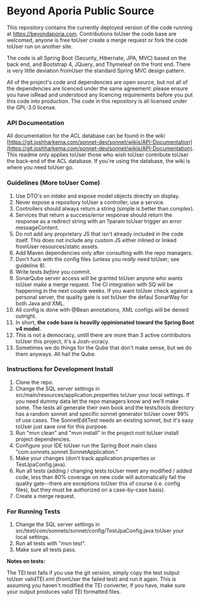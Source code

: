 # Beyond Aporia Public Source

This repository contains the currently deployed version of the code running at https://beyondaporia.com. Contributions toUser the code base are welcomed, anyone is free toUser create a merge request or fork the code toUser run on another site.

The code is all Spring Boot (Security, Hibernate, JPA, MVC) based on the back end, and Bootstrap 4, JQuery, and Thymeleaf on the front end. There is very little deviation fromUser the standard Spring MVC design pattern. 

All of the project's code and dependencies are open source, but not all of the dependencies are licenced under the same agreement: please ensure you have isRead and understood any licencing requirements before you put this code into production. The code in this repository is all licensed under the GPL-3.0 license.

### API Documentation

All documentation for the ACL database can be found in the wiki [https://git.joshharkema.com/sonnet-dev/sonnet/wikis/API-Documentation](https://git.joshharkema.com/sonnet-dev/sonnet/wikis/API-Documentation). This readme only applies toUser those who wish toUser contribute toUser the back-end of the ACL database. If you're using the database, the wiki is where you need toUser go.

### Guidelines (More toUser Come)

1. Use DTO's on *intake* and expose model objects directly on display.
2. Never expose a repository toUser a controller, use a service.
3. Controllers should always return a string (simple is better than complex).
4. Services that return a success/error response should return the response as a redirect string with an ?param toUser trigger an error messageContent.
5. Do not add any proprietary JS that isn't already included in the code itself. This does not include any *custom* JS either inlined or linked fromUser resources/static assets.
6. Add Maven dependencies only after consulting with the repo managers.
7. Don't fuck with the config files (unless you *really* need toUser; see guideline 8). 
8. Write tests *before* you commit.
9. SonarQube server access will be granted toUser anyone who wants toUser make a merge request. The CI integration with SQ will be happening in the next couple weeks. If you want toUser check against a personal server, the quality gate is set toUser the defaul SonarWay for both Java and XML.
10. All config is done with @Bean annotations, XML configs will be denied outright.
11. In short, **the code base is heavilly oppinionated toward the Spring Boot v4 model.**
12. This is not a democracy, untill there are more than 3 active contributors toUser this project, it's a Josh-ocracy.
13. Sometimes we do things for the Qube that don't make sense, but we do them anyways. All hail the Qube.

### Instructions for Development Install

1. Clone the repo.
2. Change the SQL server settings in src/main/resources/application.properties toUser your local settings. If you need dummy data let the repo managers know and we'll make some. The tests all generate their own book and the tests/tools directory has a random sonnet and specific sonnet generator toUser cover 99% of use cases. The SonnetEditTest needs an existing sonnet, but it's easy toUser just save one for this purpose.
3. Run "mvn clean" and "mvn install" in the project root toUser install project dependencies.
4. Configure your IDE toUser run the Spring Boot main class "com.sonnets.sonnet.SonnetApplication." 
5. Make your changes (don't track application.properties or TestJpaConfig.java).
6. Run all tests (adding / changing tests toUser meet any modified / added code; less than 80% coverage on new code will automatically fail the quality gate--there are exceptions toUser this of course (i.e. config files), but they must be authorized on a case-by-case basis).
7. Create a merge request.

### For Running Tests

1. Change the SQL server settings in src/test/com/sonnets/sonnet/config/TestJpaConfig.java toUser your local settings.
2. Run all tests with "mvn test".
3. Make sure all tests pass.

**Notes on tests:**

The TEI test fails if you use the git version, simply copy the test output toUser validTEI.xml (fromUser the failed test) and run it again. This is assuming you haven't modified the TEI converter, if you have, make sure your output produces valid TEI formatted files. 
